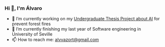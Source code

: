 ### Hi 👋, I'm Álvaro

<!--
**alvvazort/alvvazort** is a ✨ _special_ ✨ repository because its `README.md` (this file) appears on your GitHub profile.

Here are some ideas to get you started:

- 🔭 I’m currently working on ...
- 🌱 I’m currently learning ...
- 👯 I’m looking to collaborate on ...
- 🤔 I’m looking for help with ...
- 💬 Ask me about ...
- 📫 How to reach me: ...
- 😄 Pronouns: ...
- ⚡ Fun fact: ...
-->

- 🔭 I’m currently working on my [Undergraduate Thesis Project about AI][AIDRONE] for prevent forest fires
- 🌱 I’m currently finishing my last year of Software engineering in University of Seville
- 📫 How to reach me: alvvazort@gmail.com




[AIDRONE]: https://github.com/alvvazort/AIDrone
